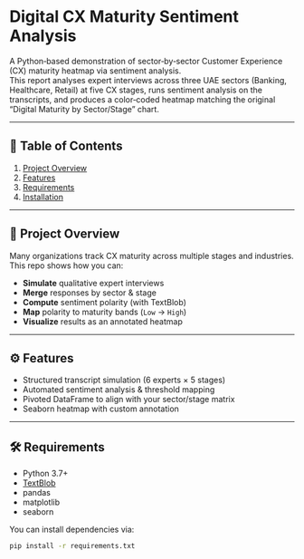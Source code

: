 # Digital CX Maturity Sentiment Analysis

A Python‐based demonstration of  sector‐by‐sector Customer Experience (CX) maturity heatmap via sentiment analysis.  
This report analyses expert interviews across three UAE sectors (Banking, Healthcare, Retail) at five CX stages, runs sentiment analysis on the transcripts, and produces a color‐coded heatmap matching the original “Digital Maturity by Sector/Stage” chart.

---

## 📝 Table of Contents

1. [Project Overview](#project-overview)  
2. [Features](#features)  
3. [Requirements](#requirements)  
4. [Installation](#installation)  


---

## 🎯 Project Overview

Many organizations track CX maturity across multiple stages and industries. This repo shows how you can:

- **Simulate** qualitative expert interviews  
- **Merge** responses by sector & stage  
- **Compute** sentiment polarity (with TextBlob)  
- **Map** polarity to maturity bands (`Low` → `High`)  
- **Visualize** results as an annotated heatmap  

---

## ⚙️ Features

- Structured transcript simulation (6 experts × 5 stages)  
- Automated sentiment analysis & threshold mapping  
- Pivoted DataFrame to align with your sector/stage matrix  
- Seaborn heatmap with custom annotation  

---

## 🛠️ Requirements

- Python 3.7+  
- [TextBlob](https://textblob.readthedocs.io/en/dev/)  
- pandas  
- matplotlib  
- seaborn  

You can install dependencies via:

```bash
pip install -r requirements.txt
